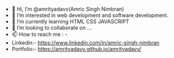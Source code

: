 - 👋 Hi, I’m @amrityadavv(Amric Singh Nimbran)
- 👀 I’m interested in web development and software development.
- 🌱 I’m currently learning HTML CSS JAVASCRIPT 
- 💞️ I’m looking to collaborate on ...
- 📫 How to reach me : -
- Linkedin:- https://www.linkedin.com/in/amric-singh-nimbran
- Portfolio:- https://amrityadavv.github.io/amrityadavv/

<!---
amrityadavv/amrityadavv is a ✨ special ✨ repository because its `README.md` (this file) appears on your GitHub profile.
You can click the Preview link to take a look at your changes.
--->
